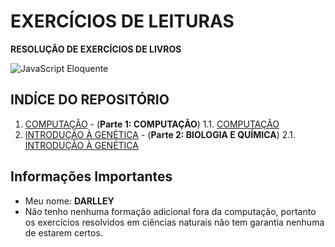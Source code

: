 # EXERCÍCIOS DE LEITURAS 

**RESOLUÇÃO DE EXERCÍCIOS DE LIVROS**

![JavaScript Eloquente](img/eloq-js.png)

## INDÍCE DO REPOSITÓRIO

1. [COMPUTAÇÃO](https://github.com/braziljs/eloquente-javascript/blob/master/chapters/01-valores-tipos-operadores.md) - (**Parte 1: COMPUTAÇÃO**)
1.1. [COMPUTAÇÃO](https://github.com/braziljs/eloquente-javascript/blob/master/chapters/01-valores-tipos-operadores.md)
2. [INTRODUÇÃO À GENÉTICA](https://github.com/braziljs/eloquente-javascript/blob/master/chapters/01-valores-tipos-operadores.md) - (**Parte 2: BIOLOGIA E QUÍMICA**)
2.1. [INTRODUÇÃO À GENÉTICA](https://github.com/braziljs/eloquente-javascript/blob/master/chapters/01-valores-tipos-operadores.md)

## Informações Importantes

- Meu nome: **DARLLEY**
- Não tenho nenhuma formação adicional fora da computação, portanto os exercícios resolvidos em ciências naturais não tem garantia nenhuma de estarem certos.
